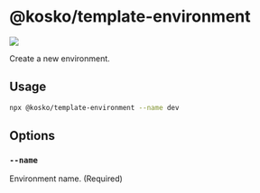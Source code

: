 # @kosko/template-environment

[![](https://img.shields.io/npm/v/@kosko/template-environment.svg)](https://www.npmjs.com/package/@kosko/template-environment)

Create a new environment.

## Usage

```sh
npx @kosko/template-environment --name dev
```

## Options

### `--name`

Environment name. (Required)
